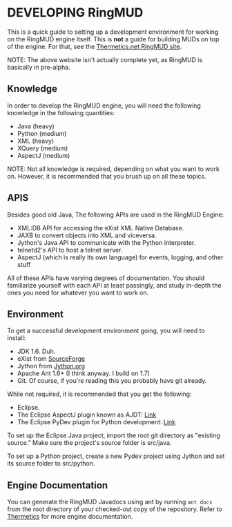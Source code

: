 DEVELOPING RingMUD
==================
This is a quick guide to setting up a development environment for working on
the RingMUD engine itself. This is **not** a guide for building MUDs on top of the
engine. For that, see the [Thermetics.net RingMUD site](http://ringmud.thermetics.net).

NOTE: The above website isn't actually complete yet, as RingMUD is basically in
pre-alpha.

Knowledge
---------
In order to develop the RingMUD engine, you will need the following knowledge
in the following quantities:

 * Java (heavy)
 * Python (medium)
 * XML (heavy)
 * XQuery (medium)
 * AspectJ (medium)

NOTE: Not all knowledge is required, depending on what you want to work on.
However, it is recommended that you brush up on all these topics.
      
APIS
----
Besides good old Java, The following APIs are used in the RingMUD Engine:

 * XML:DB API for accessing the eXist XML Native Database.
 * JAXB to convert objects into XML and viceversa.
 * Jython's Java API to communicate with the Python interpreter.
 * telnetd2's API to host a telnet server.
 * AspectJ (which is really its own language) for events, logging, and other stuff

All of these APIs have varying degrees of documentation. You should
familiarize yourself with each API at least passingly, and study in-depth the
ones you need for whatever you want to work on.

Environment
-----------
To get a successful development environment going, you will need to install:

 * JDK 1.6. Duh.
 * eXist from [SourceForge](http://exist.sourceforge.net)
 * Jython from [Jython.org](http://www.jython.org)
 * Apache Ant 1.6+ (I think anyway. I build on 1.7)
 * Git. Of course, if you're reading this you probably have git already.

While not required, it is recommended that you get the following:
	
 * Eclipse.
 * The Eclipse AspectJ plugin known as AJDT: [Link](http://www.eclipse.org/ajdt/)
 * The Eclipse PyDev plugin for Python development: [Link](http://pydev.org/)

To set up the Eclipse Java project, import the root git directory as "existing source."
Make sure the project's source folder is src/java.

To set up a Python project, create a new Pydev project using Jython and set its source folder
to src/python.

Engine Documentation
--------------------
You can generate the RingMUD Javadocs using ant by running `ant docs` from the root
directory of your checked-out copy of the repository. Refer to [Thermetics](http://ringmud.thermetics.net/) for
more engine documentation. 